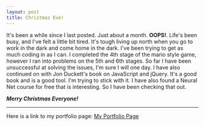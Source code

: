 ```yaml
---
layout: post
title: Christmas Eve! 
---
```


It's been a while since I last posted. Just about a month. **OOPS!**.  Life's been busy, and I've felt a little bit tired. It's tough living up north when you go to work in the dark and come home in the dark.  I've been trying to get as much coding in as I can. I completed the 4th stage of the mario style game, however I ran into problems on the 5th and 6th stages. So far I have been unsuccessful at solving the issues, I'm sure I will one day. I have also continued on with Jon Duckett's book on JavaScript and jQuery. It's a good book and is a good tool. I'm trying to stick with it.  I have also found a Neural Net course for free that is interesting. So I have been checking that out. 

***Merry Christmas Everyone!***

 


---

Here is a link to my portfolio page:
[My Portfolio Page](https://dragon8029.github.io/Portfolio/)






